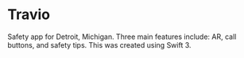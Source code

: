 # Travio
Safety app for Detroit, Michigan. Three main features include: AR, call buttons, and safety tips. This was created using Swift 3.

